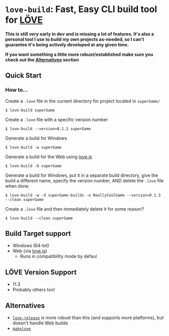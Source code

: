# `love-build`: Fast, Easy CLI build tool for [LÖVE](https://love2d.org)

**This is still *very* early in dev and is missing a lot of features. It's also a personal tool I use to build my own projects as-needed, so I can't guarantee it's being actively developed at any given time.**

**If you want something a little more robust/established make sure you check out the [Alternatives](#alternatives) section**

## Quick Start
### How to...
Create a `.love` file in the current directory for project located in `superGame/`
```
$ love-build superGame
```
Create a `.love` file with a specific version number
```
$ love-build --version=0.1.3 superGame 
```
Generate a build for Windows
```
$ love-build -w superGame
```
Generate a build for the Web using [love.js](https://github.com/Davidobot/love.js)
```
$ love-build -b superGame
```
Generate a build for Windows, put it in a separate build directory, give the build a different name, specify the version number, AND delete the `.love` file when done.
```
$ love-build -w -d superGame-builds -o ReallyCoolGame --version=0.1.3 --clean superGame
```
Create a `.love` file and then immediately delete it for some reason?
```
$ love-build --clean superGame
```

## Build Target support
- Windows (64-bit)
- Web (via [love.js](https://github.com/Davidobot/love.js))
    - Runs in compatibility mode by defaul

## LÖVE Version Support
- 11.3
- Probably others too!


## Alternatives
- [`love-release`](https://github.com/MisterDA/love-release) is more robust than this (and supports more platforms), but doesn't handle Web builds
- [`makelove`](https://github.com/pfirsich/makelove)

